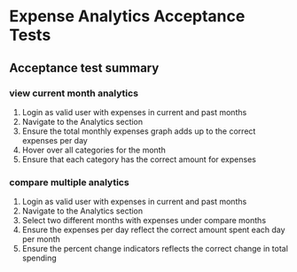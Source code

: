 # Expense Analytics Acceptance Tests

## Acceptance test summary

### view current month analytics

1. Login as valid user with expenses in current and past months
2. Navigate to the Analytics section
3. Ensure the total monthly expenses graph adds up to the correct expenses per day
4. Hover over all categories for the month
5. Ensure that each category has the correct amount for expenses

### compare multiple analytics

1. Login as valid user with expenses in current and past months
2. Navigate to the Analytics section
3. Select two different months with expenses under compare months
4. Ensure the expenses per day reflect the correct amount spent each day per month
5. Ensure the percent change indicators reflects the correct change in total spending
